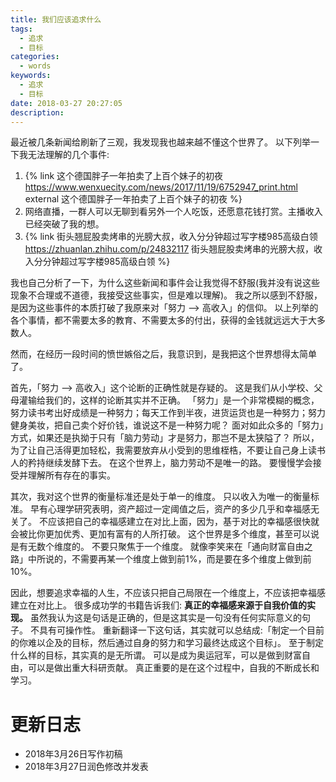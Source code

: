 ```yaml
---
title: 我们应该追求什么
tags:
  - 追求
  - 目标
categories:
  - words
keywords:
  - 追求
  - 目标
date: 2018-03-27 20:27:05
description:
---
```





最近被几条新闻给刷新了三观，我发现我也越来越不懂这个世界了。
以下列举一下我无法理解的几个事件:

1. {% link 这个德国胖子一年拍卖了上百个妹子的初夜  https://www.wenxuecity.com/news/2017/11/19/6752947_print.html external 这个德国胖子一年拍卖了上百个妹子的初夜  %}
2. 网络直播，一群人可以无聊到看另外一个人吃饭，还愿意花钱打赏。主播收入已经突破了我的想。
3. {% link 街头翘屁股卖烤串的光膀大叔，收入分分钟超过写字楼985高级白领 https://zhuanlan.zhihu.com/p/24832117 街头翘屁股卖烤串的光膀大叔，收入分分钟超过写字楼985高级白领 %}

<escape><!-- more --></escape>

我也自己分析了一下，为什么这些新闻和事件会让我觉得不舒服(我并没有说这些现象不合理或不道德，我接受这些事实，但是难以理解)。
我之所以感到不舒服，是因为这些事件的本质打破了我原来对「努力 --> 高收入」的信仰。
以上列举的各个事情，都不需要太多的教育、不需要太多的付出，获得的金钱就远远大于大多数人。

然而，在经历一段时间的愤世嫉俗之后，我意识到，是我把这个世界想得太简单了。

首先，「努力 --> 高收入」这个论断的正确性就是存疑的。
这是我们从小学校、父母灌输给我们的，这样的论断其实并不正确。
「努力」是一个非常模糊的概念，努力读书考出好成绩是一种努力；每天工作到半夜，进货运货也是一种努力；努力健身美妆，把自己卖个好价钱，谁说这不是一种努力呢？
面对如此众多的「努力」方式，如果还是执拗于只有「脑力劳动」才是努力，那岂不是太狭隘了？
所以，为了让自己活得更加轻松，我需要放弃从小受到的思维桎梏，不要让自己身上读书人的矜持继续发酵下去。
在这个世界上，脑力劳动不是唯一的路。
要慢慢学会接受并理解所有存在的事实。

其次，我对这个世界的衡量标准还是处于单一的维度。
只以收入为唯一的衡量标准。
早有心理学研究表明，资产超过一定阈值之后，资产的多少几乎和幸福感无关了。
不应该把自己的幸福感建立在对比上面，因为，基于对比的幸福感很快就会被比你更加优秀、更加有富有的人所打破。
这个世界是多个维度，甚至可以说是有无数个维度的。
不要只聚焦于一个维度。
就像李笑来在「通向财富自由之路」中所说的，不需要再某一个维度上做到前1%，而是要在多个维度上做到前10%。 

因此，想要追求幸福的人生，不应该只把自己局限在一个维度上，不应该把幸福感建立在对比上。
很多成功学的书籍告诉我们: **真正的幸福感来源于自我价值的实现。**
虽然我认为这是句话是正确的，但是这其实是一句没有任何实际意义的句子。
不具有可操作性。
重新翻译一下这句话，其实就可以总结成:「制定一个目前的你难以企及的目标，然后通过自身的努力和学习最终达成这个目标」。
至于制定什么样的目标，其实真的是无所谓。
可以是成为奥运冠军，可以是做到财富自由，可以是做出重大科研贡献。
真正重要的是在这个过程中，自我的不断成长和学习。


# 更新日志

- 2018年3月26日写作初稿
- 2018年3月27日润色修改并发表
